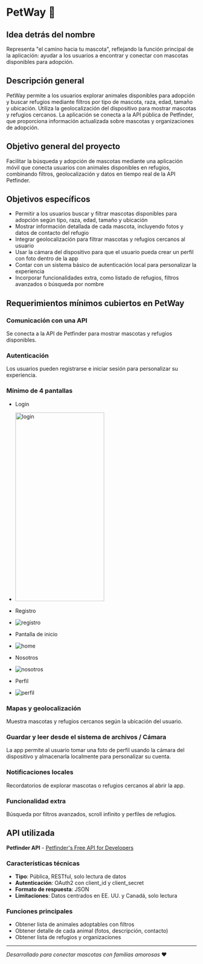 # PetWay 🐾

## Idea detrás del nombre
Representa "el camino hacia tu mascota", reflejando la función principal de la aplicación: ayudar a los usuarios a encontrar y conectar con mascotas disponibles para adopción.

## Descripción general
PetWay permite a los usuarios explorar animales disponibles para adopción y buscar refugios mediante filtros por tipo de mascota, raza, edad, tamaño y ubicación. Utiliza la geolocalización del dispositivo para mostrar mascotas y refugios cercanos. La aplicación se conecta a la API pública de Petfinder, que proporciona información actualizada sobre mascotas y organizaciones de adopción.

## Objetivo general del proyecto
Facilitar la búsqueda y adopción de mascotas mediante una aplicación móvil que conecta usuarios con animales disponibles en refugios, combinando filtros, geolocalización y datos en tiempo real de la API Petfinder.

## Objetivos específicos

- Permitir a los usuarios buscar y filtrar mascotas disponibles para adopción según tipo, raza, edad, tamaño y ubicación
- Mostrar información detallada de cada mascota, incluyendo fotos y datos de contacto del refugio
- Integrar geolocalización para filtrar mascotas y refugios cercanos al usuario
- Usar la cámara del dispositivo para que el usuario pueda crear un perfil con foto dentro de la app
- Contar con un sistema básico de autenticación local para personalizar la experiencia
- Incorporar funcionalidades extra, como listado de refugios, filtros avanzados o búsqueda por nombre

## Requerimientos mínimos cubiertos en PetWay

### Comunicación con una API
Se conecta a la API de Petfinder para mostrar mascotas y refugios disponibles.

### Autenticación
Los usuarios pueden registrarse e iniciar sesión para personalizar su experiencia.

### Mínimo de 4 pantallas
- Login
- <img width="235" height="500" alt="login" src="https://github.com/user-attachments/assets/f847b394-d59f-4329-8852-5966b23607f0" />

- Registro
- ![registro](https://github.com/user-attachments/assets/b39ddb21-38b8-46a1-90bb-b20c655a0e10)

- Pantalla de inicio
- ![home](https://github.com/user-attachments/assets/6cfee41f-01d6-49fa-bcda-85020c0d22cd)

- Nosotros
- ![nosotros](https://github.com/user-attachments/assets/c6ad6952-9b0d-42a7-ae30-86e348f7834d)

- Perfil
- ![perfil](https://github.com/user-attachments/assets/a79ef4d9-f1cb-4da0-9b3d-3f7a58aaa61b)

### Mapas y geolocalización
Muestra mascotas y refugios cercanos según la ubicación del usuario.

### Guardar y leer desde el sistema de archivos / Cámara
La app permite al usuario tomar una foto de perfil usando la cámara del dispositivo y almacenarla localmente para personalizar su cuenta.

### Notificaciones locales
Recordatorios de explorar mascotas o refugios cercanos al abrir la app.

### Funcionalidad extra
Búsqueda por filtros avanzados, scroll infinito y perfiles de refugios.

## API utilizada

**Petfinder API** - [Petfinder's Free API for Developers](https://www.petfinder.com/developers/)

### Características técnicas
- **Tipo**: Pública, RESTful, solo lectura de datos
- **Autenticación**: OAuth2 con client_id y client_secret
- **Formato de respuesta**: JSON
- **Limitaciones**: Datos centrados en EE. UU. y Canadá, solo lectura

### Funciones principales
- Obtener lista de animales adoptables con filtros
- Obtener detalle de cada animal (fotos, descripción, contacto)
- Obtener lista de refugios y organizaciones

---


*Desarrollado para conectar mascotas con familias amorosas* ❤️
